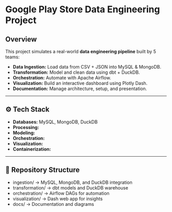 # Google Play Store Data Engineering Project

## Overview
This project simulates a real-world **data engineering pipeline** built by 5 teams:
- **Data Ingestion:** Load data from CSV + JSON into MySQL & MongoDB.
- **Transformation:** Model and clean data using dbt + DuckDB.
- **Orchestration:** Automate with Apache Airflow.
- **Visualization:** Build an interactive dashboard using Plotly Dash.
- **Documentation:** Manage architecture, setup, and presentation.

---

## ⚙️ Tech Stack
- **Databases:** MySQL, MongoDB, DuckDB  
- **Processing:** 
- **Modeling:**  
- **Orchestration:**  
- **Visualization:**  
- **Containerization:** 

---

## 📂 Repository Structure

- ingestion/ → MySQL, MongoDB, and DuckDB integration
- transformation/ → dbt models and DuckDB warehouse
- orchestration/ → Airflow DAGs for automation
- visualization/ → Dash web app for insights
- docs/ → Documentation and diagrams
